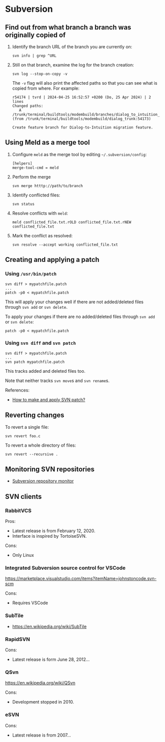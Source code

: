 # Subversion

## Find out from what branch a branch was originally copied of

1. Identify the branch URL of the branch you are currently on:

   ```text
   svn info | grep ^URL
   ```

1. Still on that branch, examine the log for the branch creation:

   ```text
   svn log --stop-on-copy -v
   ```

   The `-v` flag will also print the affected paths so that you can see what is copied from where.  For example:

   ```text
   r54174 | tvrd | 2024-04-25 16:52:57 +0200 (Do, 25 Apr 2024) | 2 lines
   Changed paths:
      A /trunk/terminal/buildtools/modembuild/branches/dialog_to_intuition_migration (from /trunk/terminal/buildtools/modembuild/dialog_trunk:54173)

   Create feature branch for Dialog-to-Intuition migration feature.
   ```

## Using Meld as a merge tool

1. Configure `meld` as the merge tool by editing `~/.subversion/config`:

   ```text
   [helpers]
   merge-tool-cmd = meld
   ```

1. Perform the merge

   ```text
   svn merge htttp://path/to/branch
   ```

1. Identify conflicted files:

   ```text
   svn status
   ```

1. Resolve conflicts with `meld`:

   ```text
   meld conflicted_file.txt.rOLD conflicted_file.txt.rNEW conflicted_file.txt
   ```

1. Mark the conflict as resolved:

   ```text
   svn resolve --accept working conflicted_file.txt
   ```

## Creating and applying a patch

### Using `/usr/bin/patch`

```text
svn diff > mypatchfile.patch
...
patch -p0 < mypatchfile.patch
```

This will apply your changes well if there are not added/deleted files through `svn add` or `svn delete`.

To apply your changes if there are no added/deleted files through `svn add` or `svn delete`:

```text
patch -p0 < mypatchfile.patch
```

### Using `svn diff` and `svn patch`

```text
svn diff > mypatchfile.patch
...
svn patch mypatchfile.patch
```

This tracks added and deleted files too.

Note that neither tracks `svn move`s and `svn rename`s.

References:

* [How to make and apply SVN patch?](https://stackoverflow.com/questions/10333712/how-to-make-and-apply-svn-patch)

## Reverting changes

To revert a single file:

```text
svn revert foo.c
```

To revert a whole directory of files:

```text
svn revert --recursive .
```

## Monitoring SVN repositories

* [Subversion repository monitor](https://ghost.tweakblogs.net/blog/3073/subversion-repository-monitor.html)

## SVN clients

### RabbitVCS

Pros:

* Latest release is from February 12, 2020.
* Interface is inspired by TortoiseSVN.

Cons:

* Only Linux

### Integrated Subversion source control for VSCode

<https://marketplace.visualstudio.com/items?itemName=johnstoncode.svn-scm>

Cons:

* Requires VSCode

### SubTile

* <https://en.wikipedia.org/wiki/SubTile>

### RapidSVN

Cons:

* Latest release is form June 28, 2012...

### QSvn

<https://en.wikipedia.org/wiki/QSvn>

Cons:

* Development stopped in 2010.

### eSVN

Cons:

* Latest release is from 2007...
